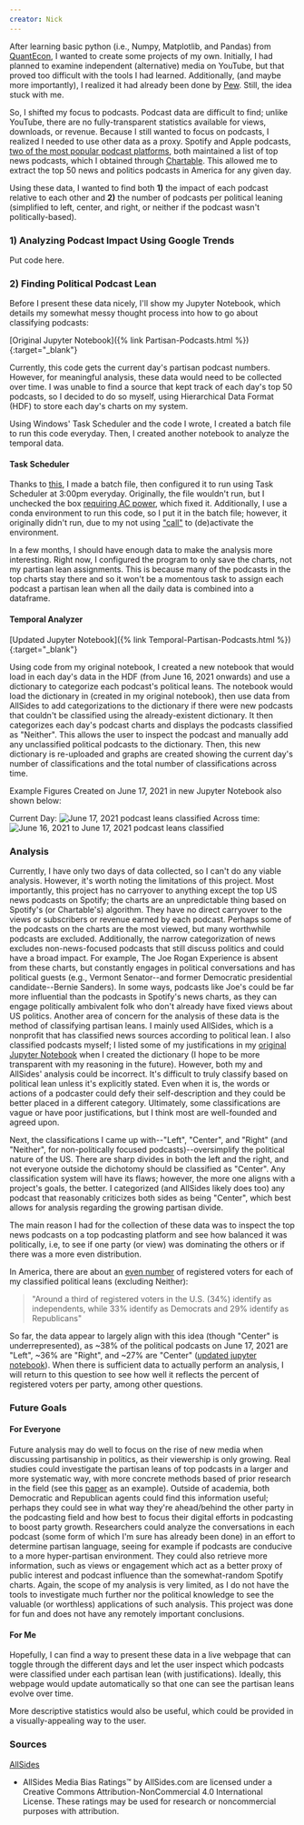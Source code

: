 ```yaml
---
creator: Nick
---
```

After learning basic python (i.e., Numpy, Matplotlib, and Pandas) from [QuantEcon](https://quantecon.org), I wanted to create some projects of my own. Initially, I had planned to examine independent (alternative) media on YouTube, but that proved too difficult with the tools I had learned. Additionally, (and maybe more importantly), I realized it had already been done by [Pew](https://www.journalism.org/2020/09/28/a-closer-look-at-the-channels-producing-news-on-youtube-and-the-videos-themselves/). Still, the idea stuck with me.

So, I shifted my focus to podcasts. Podcast data are difficult to find; unlike YouTube, there are no fully-transparent statistics available for views, downloads, or revenue. Because I still wanted to focus on podcasts, I realized I needed to use other data as a proxy. Spotify and Apple podcasts, [two of the most popular podcast platforms](https://www.statista.com/statistics/943537/podcast-listening-apps-us/), both maintained a list of top news podcasts, which I obtained through [Chartable](https://chartable.com/charts/spotify/united-states-of-america-news-politics). This allowed me to extract the top 50 news and politics podcasts in America for any given day.

Using these data, I wanted to find both **1)** the impact of each podcast relative to each other and **2)** the number of podcasts per political leaning (simplified to left, center, and right, or neither if the podcast wasn't politically-based).

### 1) Analyzing Podcast Impact Using Google Trends
Put code here.

### 2) Finding Political Podcast Lean
Before I present these data nicely, I'll show my Jupyter Notebook, which details my somewhat messy thought process into how to go about classifying podcasts:

[Original Jupyter Notebook]({% link Partisan-Podcasts.html %}){:target="_blank"}

Currently, this code gets the current day's partisan podcast numbers. However, for meaningful analysis, these data would need to be collected over time. I was unable to find a source that kept track of each day's top 50 podcasts, so I decided to do so myself, using Hierarchical Data Format (HDF) to store each day's charts on my system.

Using Windows' Task Scheduler and the code I wrote, I created a batch file to run this code everyday. Then, I created another notebook to analyze the temporal data.

#### Task Scheduler
Thanks to [this](https://towardsdatascience.com/automate-your-python-scripts-with-task-scheduler-661d0a40b279), I made a batch file, then configured it to run using Task Scheduler at 3:00pm everyday. Originally, the file wouldn't run, but I unchecked the box [requiring AC power](https://superuser.com/questions/1149391/windows-10-scheduled-tasks-are-not-running), which fixed it. Additionally, I use a conda environment to run this code, so I put it in the batch file; however, it originally didn't run, due to my not using ["call"](https://stackoverflow.com/questions/24678144/conda-environments-and-bat-files) to (de)activate the environment.

In a few months, I should have enough data to make the analysis more interesting. Right now, I configured the program to only save the charts, not my partisan lean assignments. This is because many of the podcasts in the top charts stay there and so it won't be a momentous task to assign each podcast a partisan lean when all the daily data is combined into a dataframe.

#### Temporal Analyzer

[Updated Jupyter Notebook]({% link Temporal-Partisan-Podcasts.html %}){:target="_blank"}

Using code from my original notebook, I created a new notebook that would load in each day's data in the HDF (from June 16, 2021 onwards) and use a dictionary to categorize each podcast's political leans. The notebook would load the dictionary in (created in my original notebook), then use data from AllSides to add categorizations to the dictionary if there were new podcasts that couldn't be classified using the already-existent dictionary. It then categorizes each day's podcast charts and displays the podcasts classified as "Neither". This allows the user to inspect the podcast and manually add any unclassified political podcasts to the dictionary. Then, this new dictionary is re-uploaded and graphs are created showing the current day's number of classifications and the total number of classifications across time.

Example Figures Created on June 17, 2021 in new Jupyter Notebook also shown below:

Current Day:
![June 17, 2021 podcast leans classified](\..\images\podcast_leans_Jun1721.png)
Across time:
![June 16, 2021 to June 17, 2021 podcast leans classified](\..\images\temporal_leans_until_Jun1721.png)


### Analysis
Currently, I have only two days of data collected, so I can't do any viable analysis. However, it's worth noting the limitations of this project. Most importantly, this project has no carryover to anything except the top US news podcasts on Spotify; the charts are an unpredictable thing based on Spotify's (or Chartable's) algorithm. They have no direct carryover to the views or subscribers or revenue earned by each podcast. Perhaps some of the podcasts on the charts are the most viewed, but many worthwhile podcasts are excluded. Additionally, the narrow categorization of news excludes non-news-focused podcasts that still discuss politics and could have a broad impact. For example, The Joe Rogan Experience is absent from these charts, but constantly engages in political conversations and has political guests (e.g., Vermont Senator--and former Democratic presidential candidate--Bernie Sanders). In some ways, podcasts like Joe's could be far more influential than the podcasts in Spotify's news charts, as they can engage politically ambivalent folk who don't already have fixed views about US politics. Another area of concern for the analysis of these data is the method of classifying partisan leans. I mainly used AllSides, which is a nonprofit that has classified news sources according to political lean. I also classified podcasts myself; I listed some of my justifications in my [original Jupyter Notebook](#2-finding-political-podcast-lean) when I created the dictionary (I hope to be more transparent with my reasoning in the future). However, both my and AllSides' analysis could be incorrect. It's difficult to truly classify based on political lean unless it's explicitly stated. Even when it is, the words or actions of a podcaster could defy their self-description and they could be better placed in a different category. Ultimately, some classifications are vague or have poor justifications, but I think most are well-founded and agreed upon.


Next, the classifications I came up with--"Left", "Center", and "Right" (and "Neither", for non-politically focused podcasts)--oversimplify the political nature of the US. There are sharp divides in both the left and the right, and not everyone outside the dichotomy should be classified as "Center". Any classification system will have its flaws; however, the more one aligns with a project's goals, the better. I categorized (and AllSides likely does too) any podcast that reasonably criticizes both sides as being "Center", which best allows for analysis regarding the growing partisan divide.

The main reason I had for the collection of these data was to inspect the top news podcasts on a top podcasting platform and see how balanced it was politically, i.e, to see if one party (or view) was dominating the others or if there was a more even distribution.

In America, there are about an [even number](https://www.pewresearch.org/fact-tank/2020/10/26/what-the-2020-electorate-looks-like-by-party-race-and-ethnicity-age-education-and-religion/) of registered voters for each of my classified political leans (excluding Neither):
>"Around a third of registered voters in the U.S. (34%) identify as independents, while 33% identify as Democrats and 29% identify as Republicans"

So far, the data appear to largely align with this idea (though "Center" is underrepresented), as ~38% of the political podcasts on June 17, 2021 are "Left", ~36% are "Right", and ~27% are "Center" ([updated jupyter notebook](#temporal-analyzer)). When there is sufficient data to actually perform an analysis, I will return to this question to see how well it reflects the percent of registered voters per party, among other questions.

### Future Goals

#### For Everyone
Future analysis may do well to focus on the rise of new media when discussing partisanship in politics, as their viewership is only growing. Real studies could investigate the partisan leans of top podcasts in a larger and more systematic way, with more concrete methods based of prior research in the field (see this [paper](https://www.researchgate.net/publication/254366452_Listening_In_Building_a_Profile_of_Podcast_Users_and_Analyzing_Their_Political_Participation) as an example). Outside of academia, both Democratic and Republican agents could find this information useful; perhaps they could see in what way they're ahead/behind the other party in the podcasting field and how best to focus their digital efforts in podcasting to boost party growth. Researchers could analyze the conversations in each podcast (some form of which I'm sure has already been done) in an effort to determine partisan language, seeing for example if podcasts are conducive to a more hyper-partisan environment. They could also retrieve more information, such as views or engagement which act as a better proxy of public interest and podcast influence than the somewhat-random Spotify charts. Again, the scope of my analysis is very limited, as I do not have the tools to investigate much further nor the political knowledge to see the valuable (or worthless) applications of such analysis. This project was done for fun and does not have any remotely important conclusions.

#### For Me
Hopefully, I can find a way to present these data in a live webpage that can toggle through the different days and let the user inspect which podcasts were classified under each partisan lean (with justifications). Ideally, this webpage would update automatically so that one can see the partisan leans evolve over time.

More descriptive statistics would also be useful, which could be provided in a visually-appealing way to the user.

### Sources
[AllSides](https://www.allsides.com/media-bias/media-bias-ratings)
  - AllSides Media Bias Ratings™ by AllSides.com are licensed under a Creative Commons Attribution-NonCommercial 4.0 International License. These ratings may be used for research or noncommercial purposes with attribution.
